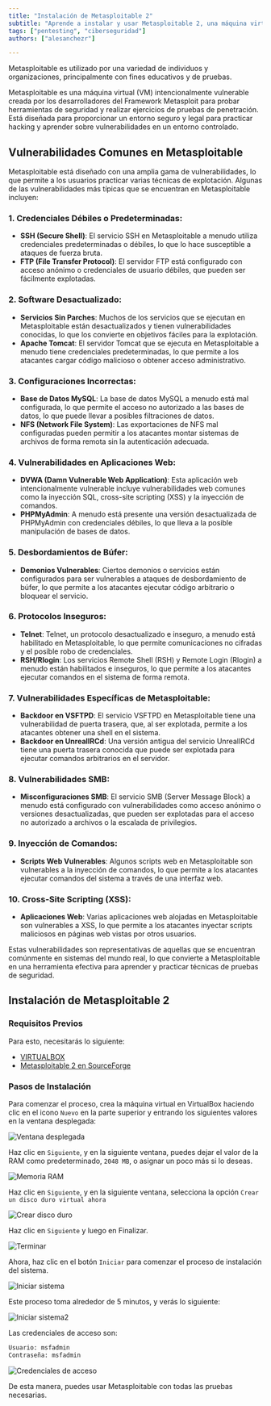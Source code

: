 ```yaml
---
title: "Instalación de Metasploitable 2"  
subtitle: "Aprende a instalar y usar Metasploitable 2, una máquina virtual vulnerable diseñada para practicar pruebas de penetración y mejorar habilidades en ciberseguridad. Esta guía cubre las vulnerabilidades comunes y los requisitos previos de instalación, ofreciendo instrucciones detalladas para configurar Metasploitable 2 en VirtualBox."  
tags: ["pentesting", "ciberseguridad"]  
authors: ["alesanchezr"]

---
```


Metasploitable es utilizado por una variedad de individuos y organizaciones, principalmente con fines educativos y de pruebas.

Metasploitable es una máquina virtual (VM) intencionalmente vulnerable creada por los desarrolladores del Framework Metasploit para probar herramientas de seguridad y realizar ejercicios de pruebas de penetración. Está diseñada para proporcionar un entorno seguro y legal para practicar hacking y aprender sobre vulnerabilidades en un entorno controlado.

## Vulnerabilidades Comunes en Metasploitable

Metasploitable está diseñado con una amplia gama de vulnerabilidades, lo que permite a los usuarios practicar varias técnicas de explotación. Algunas de las vulnerabilidades más típicas que se encuentran en Metasploitable incluyen:

### 1. **Credenciales Débiles o Predeterminadas:**
   - **SSH (Secure Shell)**: El servicio SSH en Metasploitable a menudo utiliza credenciales predeterminadas o débiles, lo que lo hace susceptible a ataques de fuerza bruta.
   - **FTP (File Transfer Protocol)**: El servidor FTP está configurado con acceso anónimo o credenciales de usuario débiles, que pueden ser fácilmente explotadas.

### 2. **Software Desactualizado:**
   - **Servicios Sin Parches**: Muchos de los servicios que se ejecutan en Metasploitable están desactualizados y tienen vulnerabilidades conocidas, lo que los convierte en objetivos fáciles para la explotación.
   - **Apache Tomcat**: El servidor Tomcat que se ejecuta en Metasploitable a menudo tiene credenciales predeterminadas, lo que permite a los atacantes cargar código malicioso o obtener acceso administrativo.

### 3. **Configuraciones Incorrectas:**
   - **Base de Datos MySQL**: La base de datos MySQL a menudo está mal configurada, lo que permite el acceso no autorizado a las bases de datos, lo que puede llevar a posibles filtraciones de datos.
   - **NFS (Network File System)**: Las exportaciones de NFS mal configuradas pueden permitir a los atacantes montar sistemas de archivos de forma remota sin la autenticación adecuada.

### 4. **Vulnerabilidades en Aplicaciones Web:**
   - **DVWA (Damn Vulnerable Web Application)**: Esta aplicación web intencionalmente vulnerable incluye vulnerabilidades web comunes como la inyección SQL, cross-site scripting (XSS) y la inyección de comandos.
   - **PHPMyAdmin**: A menudo está presente una versión desactualizada de PHPMyAdmin con credenciales débiles, lo que lleva a la posible manipulación de bases de datos.

### 5. **Desbordamientos de Búfer:**
   - **Demonios Vulnerables**: Ciertos demonios o servicios están configurados para ser vulnerables a ataques de desbordamiento de búfer, lo que permite a los atacantes ejecutar código arbitrario o bloquear el servicio.

### 6. **Protocolos Inseguros:**
   - **Telnet**: Telnet, un protocolo desactualizado e inseguro, a menudo está habilitado en Metasploitable, lo que permite comunicaciones no cifradas y el posible robo de credenciales.
   - **RSH/Rlogin**: Los servicios Remote Shell (RSH) y Remote Login (Rlogin) a menudo están habilitados e inseguros, lo que permite a los atacantes ejecutar comandos en el sistema de forma remota.

### 7. **Vulnerabilidades Específicas de Metasploitable:**
   - **Backdoor en VSFTPD**: El servicio VSFTPD en Metasploitable tiene una vulnerabilidad de puerta trasera, que, al ser explotada, permite a los atacantes obtener una shell en el sistema.
   - **Backdoor en UnrealIRCd**: Una versión antigua del servicio UnrealIRCd tiene una puerta trasera conocida que puede ser explotada para ejecutar comandos arbitrarios en el servidor.

### 8. **Vulnerabilidades SMB:**
   - **Misconfiguraciones SMB**: El servicio SMB (Server Message Block) a menudo está configurado con vulnerabilidades como acceso anónimo o versiones desactualizadas, que pueden ser explotadas para el acceso no autorizado a archivos o la escalada de privilegios.

### 9. **Inyección de Comandos:**
   - **Scripts Web Vulnerables**: Algunos scripts web en Metasploitable son vulnerables a la inyección de comandos, lo que permite a los atacantes ejecutar comandos del sistema a través de una interfaz web.

### 10. **Cross-Site Scripting (XSS):**
   - **Aplicaciones Web**: Varias aplicaciones web alojadas en Metasploitable son vulnerables a XSS, lo que permite a los atacantes inyectar scripts maliciosos en páginas web vistas por otros usuarios.

Estas vulnerabilidades son representativas de aquellas que se encuentran comúnmente en sistemas del mundo real, lo que convierte a Metasploitable en una herramienta efectiva para aprender y practicar técnicas de pruebas de seguridad.

## Instalación de Metasploitable 2

### Requisitos Previos

Para esto, necesitarás lo siguiente:

- [VIRTUALBOX](https://4geeks.com/lesson/introduction-virtualbox)  
- [Metasploitable 2 en SourceForge](https://sourceforge.net/projects/metasploitable/files/Metasploitable2/)

### Pasos de Instalación

Para comenzar el proceso, crea la máquina virtual en VirtualBox haciendo clic en el icono `Nuevo` en la parte superior y entrando los siguientes valores en la ventana desplegada:

![Ventana desplegada](https://github.com/4GeeksAcademy/cybersecurity-syllabus/blob/main/assets/ventana-desplegada.png?raw=true)

Haz clic en `Siguiente`, y en la siguiente ventana, puedes dejar el valor de la RAM como predeterminado, `2048 MB`, o asignar un poco más si lo deseas.

![Memoria RAM](https://github.com/4GeeksAcademy/cybersecurity-syllabus/blob/main/assets/memoria-ram.png?raw=true)

Haz clic en `Siguiente`, y en la siguiente ventana, selecciona la opción `Crear un disco duro virtual ahora`

![Crear disco duro](https://github.com/4GeeksAcademy/cybersecurity-syllabus/blob/main/assets/crear-disco-duro.png?raw=true)

Haz clic en `Siguiente` y luego en Finalizar.

![Terminar](https://github.com/4GeeksAcademy/cybersecurity-syllabus/blob/main/assets/terminar.png?raw=true)

Ahora, haz clic en el botón `Iniciar` para comenzar el proceso de instalación del sistema.

![Iniciar sistema](https://github.com/4GeeksAcademy/cybersecurity-syllabus/blob/main/assets/iniciar-sistema.png?raw=true)

Este proceso toma alrededor de 5 minutos, y verás lo siguiente:

![Iniciar sistema2](https://github.com/4GeeksAcademy/cybersecurity-syllabus/blob/main/assets/iniciar-sistema2.png?raw=true)

Las credenciales de acceso son:

```txt
Usuario: msfadmin  
Contraseña: msfadmin
```

![Credenciales de acceso](https://github.com/4GeeksAcademy/cybersecurity-syllabus/blob/main/assets/credenciales-de-acceso.png?raw=true)

De esta manera, puedes usar Metasploitable con todas las pruebas necesarias.
